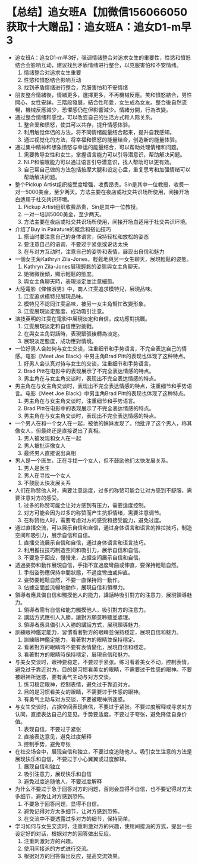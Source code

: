 # 【总结】追女班A【加微信156066050获取十大赠品】：追女班A：追女D1-m早3

-   追女班A：追女D1-m早3好，强调情绪整合对追求女生的重要性，性慾和憤怒结合会影响互动，建议找到矛盾情绪进行整合，以克服害怕和不安情绪。
    1.  情绪整合对追求女生重要
    2.  性慾和憤怒结合影响互动
    3.  找到矛盾情绪进行整合，克服害怕和不安情绪
-   朋友整合情緒後，情緒更多，選擇更多，不再機械反應。笑和憤怒結合，男性開心，女性安詳。三階段發展，結合性和愛，女生成為女友。整合後自然流暢，機械反應減少，恐懼感仍在但影響減少。情緒分開，行為改變。
-   通过整合情绪和感觉，可以改变自己的生活方式和人际关系。
    1.  整合爱和愤怒，使其可以共存，提升情感体验。
    2.  利用触觉伴侣的方法，将不同情绪能量结合起来，提升自我感知。
    3.  通过视觉化的方法，将幸福和愤怒的能量结合，创造新的能量体验。
-   通过集中精神和想象憤怒与幸运的能量结合，可以帮助处理情绪和问题。
    1.  需要教导女性和女生，掌握语言能力可以引导潜意识，帮助解决问题。
    2.  NLP和催眠能力可以通过语言引导潜意识，找人帮助可以更有效。
    3.  自己帮自己做的方法包括按摩大腿和设定心盘，重复思考和加强情绪可以帮助解决问题。
-   整个Pickup Artist组织接受度增强，收费昂贵。Sin是其中一位教授，收费一对一5000美金，至少两天。方法主要在夜店或社交共识场所使用，间接开场白适用于社交共识环境。
    1.  Pickup Artist组织收费昂贵，Sin是其中一位教授。
    2.  一对一培训5000美金，至少两天。
    3.  方法主要在夜店或社交共识场所使用，间接开场白适用于社交共识环境。
-   介绍了Buy in Pairature的概念和搭讪技巧
    1.  搭讪时要注意自己的身体语言，保持轻松和放松的姿态
    2.  要注意自己的语调，不要过于紧张或说话太快
    3.  在与对方互动时，注意自己的姿势和表情，展现出自信和魅力
-   一個女主角Kathryn Zila-Jones，輕鬆地與另一女生聊天，展現輕鬆的姿態。
    1.  Kathryn Zila-Jones展現輕鬆的姿態與女主角聊天。
    2.  她微微後傾，顯示輕鬆的態度。
    3.  與女主角聊天時，表現淡定並注意細節。
-   大陸電影《條條淑男》中，商人江雯追求模特兒，展現品味。
    1.  江雯追求模特兒展現品味。
    2.  模特兒不認同江雯品味，被另一女主角幫忙改變形象。
    3.  江雯展現淡定態度，成功吸引注意。
-   演技英明的江雯在電影中展現淡定和自信，成功應對挑戰。
    1.  江雯展現淡定和自信應對挑戰。
    2.  在與女主角對話時，表現緊張後轉為淡定。
    3.  展現淡定態度，成功應對情境。
-   一位好男人会如何与女生交谈，注重细节和手势语言，不完全表达自己的情感。电影《Meet Joe Black》中男主角Brad Pitt的表现也体现了这种特点。
    1.  好男人会认真对待与女生的交谈，注重细节和手势语言。
    2.  Brad Pitt在电影中的表现展示了不完全表达情感的特点。
    3.  男主角在与女主角交谈时，表现出不完全表达情感的特点。
-   男主角在与女主角交谈时，表现出不完全表达情感的特点，注重细节和手势语言。电影《Meet Joe Black》中男主角Brad Pitt的表现也体现了这种特点。
    1.  男主角在与女主角交谈时，注重细节和手势语言。
    2.  Brad Pitt在电影中的表现展示了不完全表达情感的特点。
    3.  男主角在与女主角交谈时，表现出不完全表达情感的特点。
-   一个男人在和一个女人在一起，被他的妹妹发现了。他批评了这个男人，称其像女人，但最终还是直接说出了真相。
    1.  男人被发现和女人在一起
    2.  男人被批评像女人
    3.  最终男人直接说出真相
-   男人是一个医生，正在寻找一个女人，但不鼓励他们太快发展关系。
    1.  男人是医生
    2.  男人在寻找一个女人
    3.  不鼓励太快发展关系
-   人们在称赞他人时，需要注意适度，过多的称赞可能会让对方感到不舒服，需要注意对方的感受。
    1.  过多的称赞可能会让对方感到有压力，需要适度控制。
    2.  对方可能会因为过多的称赞而产生抗拒情绪，需要注意调节。
    3.  在称赞他人时，需要考虑对方的感受和接受能力，避免过度。
-   通过直播交流，可以展示自信和自信，通过身体语言和语言的推拉技巧，制造空间和吸引力，展示自信和自信。
    1.  直播交流展示自信和自信，通过身体语言和语言技巧。
    2.  利用推拉技巧制造空间和吸引力，展示自信和自信。
    3.  不要急于回应，慢慢来，占据空间展示自信和自信。
-   透過姿勢和動作展現自信，手指不宜過度彎曲或伸直，要保持輕鬆自然。
    1.  手指姿勢應保持中間狀態，不過度彎曲或伸直。
    2.  姿勢要輕鬆自然，不要一直保持同一動作。
    3.  佔據空間並流暢地動作，展現自信和領導力。
-   領導者應具備自信和觸摸他人的能力，講話時吸引對方的注意力，展現領導魅力。
    1.  領導者需有自信和能力觸摸他人，吸引對方的注意力。
    2.  講話方式應引人入勝，讓對方願意聆聽並處理。
    3.  領導者應具備引人入勝的講話方式，展現領導魅力。
-   訓練眼神鑑定能力，習慣看著對方的眼睛並保持穩定，展現自信和魅力。
    1.  訓練眼神鑑定能力，看著對方的眼睛並保持穩定。
    2.  看著對方的眼睛時不要有表情變化，展現自信和穩定。
    3.  看著對方的眼睛時保持穩定，展現自信和魅力。
-   与美女交谈时，眼神要稳定，不要过于紧张。练习看着美女不动，控制表情，避免过于靠近对方。目的是习惯看美女的眼睛，不需要过于性感的眼神。不要被眼神所迷惑，要有勇气主动与对方交谈。
    1.  练习稳定眼神，控制表情，避免过于靠近对方。
    2.  目的是习惯看美女的眼睛，不需要过于性感的眼神。
    3.  有勇气主动与对方交谈，不要被眼神所迷惑。
-   与女生交谈时，占据空间表现自信，不要过于紧张。不要过度解释或寻求对方认同，直接表达自己的意见。手势要适度，不要过于夸张，避免降低自身价值。
    1.  表现自信，不要过于紧张
    2.  直接表达意见，避免过度解释
    3.  控制手势，避免夸张
-   在社交场合中，展现自信和独立，不要过度追随他人。吸引女生注意的方法是展现快乐和自信，不要过于小心翼翼或过度解释。
    1.  展现自信和独立
    2.  吸引注意力，展现快乐和自信
    3.  避免过度追随他人，不要过度解释
-   为什么不要过于急于回答对方的问题，否则会显得不自信，也不要记得对方太多细节，避免让对方感到恐怖。
    1.  不要急于回答问题，显得不自信。
    2.  避免记得对方太多细节，让对方感到恐怖。
    3.  在交流中不要透露过多对方的细节，保持简单。
-   学习如何与女生交流时，注重刺激对方的兴趣，使用间接派的方式，提出一些设定好的对话，根据对方的回答做出反应。
    1.  注重刺激对方的兴趣。
    2.  使用间接派的方式进行交流。
    3.  根据对方的回答做出反应，提高交流效果。